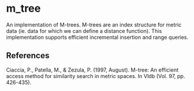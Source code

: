 # m_tree

An implementation of M-trees. M-trees are an index structure for metric data (ie. data for which we can define a distance function). This implementation supports efficient incremental insertion and range queries.

## References
Ciaccia, P., Patella, M., & Zezula, P. (1997, August). M-tree: An efficient access method for similarity search in metric spaces. In Vldb (Vol. 97, pp. 426-435).
